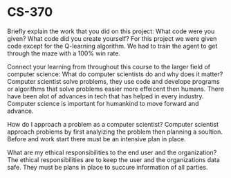 # CS-370

Briefly explain the work that you did on this project: What code were you given? What code did you create yourself?
For this project we were given code except for the Q-learning algorithm. We had to train the agent to get through the maze with a 100% win rate.

Connect your learning from throughout this course to the larger field of computer science:
What do computer scientists do and why does it matter?
Computer scientist solve problems, they use code and develope programs or algorithms that solve problems easier more effeicent then humans. There have been alot of advances in tech that has helped in every industry. Computer science is important for humankind to move forward and advance.


How do I approach a problem as a computer scientist?
Computer scientist approach problems by first analyizing the problem then planning a soultion. Before and work start there must be an intensive plan in place.

What are my ethical responsibilities to the end user and the organization?
The ethical responsibilities are to keep the user and the organizations data safe. They must be plans in place to succure information of all parties.

